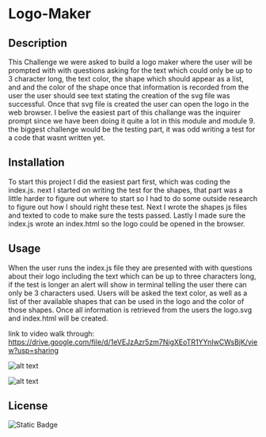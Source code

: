 # Logo-Maker

## Description
This Challenge we were asked to build a logo maker where the user will be prompted with with questions asking for the text which could only be up to 3 character long, the text color, the shape which should appear as a list, and and the color of the shape once that information is recorded from the user the user should see text stating the creation of the svg file was successful. Once that svg file is created the user can open the logo in the web browser. I belive the easiest part of this challange was the inquirer prompt since we have been doing it quite a lot in this module and module 9. the biggest challenge would be the testing part, it was odd writing a test for a code that wasnt written yet.

## Installation
To start this project I did the easiest part first, which was coding the index.js. next I started on writing the test for the shapes, that part was a little harder to figure out where to start so I had to do some outside research to figure out how I should right these test. Next I wrote the shapes js files and texted to code to make sure the tests passed. Lastly I made sure the index.js wrote an index.html so the logo could be opened in the browser.

## Usage
When the user runs the index.js file they are presented with with questions about their logo including the text which can be up to three characters long, if the test is longer an alert will show in terminal telling the user there can only be 3 characters used. Users  will be asked the text color, as well as a list of ther available shapes that can be used in the logo and the color of those shapes. Once all information is retrieved from the users the logo.svg and index.html will be created. 

link to video walk through:
https://drive.google.com/file/d/1eVEJzAzr5zm7NigXEoTR1YYnIwCWsBjK/view?usp=sharing

![alt text](<images/Screenshot 2024-02-28 at 9.07.07 PM.png>)

![alt text](<images/Screenshot 2024-02-28 at 9.07.52 PM.png>)


## License 

![Static Badge](https://img.shields.io/badge/license-MIT-blue)
